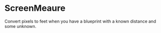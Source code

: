 # ScreenMeaure
Convert pixels to feet when you have a blueprint with a known distance and some unknown.
